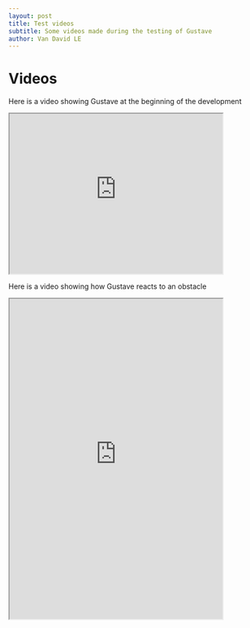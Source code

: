 ```yaml
---
layout: post
title: Test videos
subtitle: Some videos made during the testing of Gustave
author: Van David LE
---
```


# Videos

Here is a video showing Gustave at the beginning of the development 

<iframe width="420" height="315"
  src="https://www.youtube.com/embed/9KZcHjxSdpc?autoplay=1&mute=1">
</iframe>

Here is a video showing how Gustave reacts to an obstacle

<iframe width="420" height="630"
src="https://www.youtube.com/embed/e4rBTczTZew?autoplay=1&mute=1">
</iframe>
